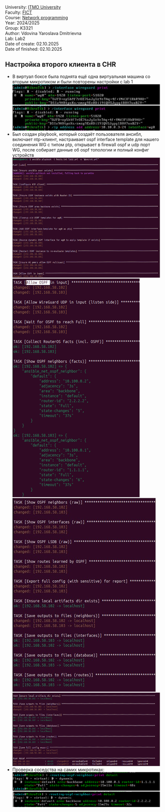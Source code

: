University: [ITMO University](https://itmo.ru/ru/)  
Faculty: [FICT](https://fict.itmo.ru)  
Course: [Network programming](https://github.com/itmo-ict-faculty/network-programming)  
Year: 2024/2025  
Group: K3321  
Author: Vdovina Yaroslava Dmitrievna  
Lab: Lab2  
Date of create: 02.10.2025  
Date of finished: 02.10.2025  

## Настройка второго клиента в CHR
- В виртуал боксе была поднята ещё одна виртуальная машина со вторым микротиком и были повторены настройки с lab 1  
![Скриншот 1](images/1.jpg)
![Скриншот 2](images/2.jpg)
- Был создан playbook, который создаёт пользователя ансибл, включает ntp-клиент, настраивает ospf interface template для нашего соединения WG с типом ptp, открывает в firewall ospf и udp порт WG, после собирает данные об ospf топологии и полный конфиг устройств
![Скриншот 3](images/3.png)
![Скриншот 4](images/4.png)
![Скриншот 5](images/5.jpg)
![Скриншот 6](images/6.png)
- Проверка соседства на самих микротиках:  
![Скриншот 7](images/7.png)
![Скриншот 8](images/8.png)
